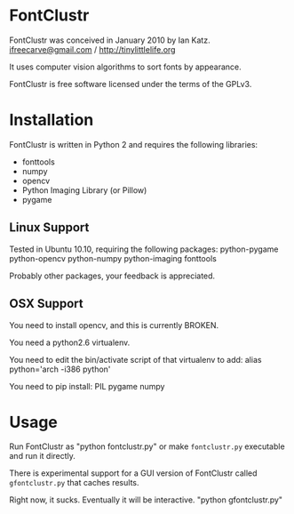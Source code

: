 FontClustr
==========

FontClustr was conceived in January 2010 by Ian Katz.
 ifreecarve@gmail.com / http://tinylittlelife.org

It uses computer vision algorithms to sort fonts by appearance.

FontClustr is free software licensed under the terms of the GPLv3.


Installation
============

FontClustr is written in Python 2 and requires the following libraries:

- fonttools
- numpy
- opencv
- Python Imaging Library (or Pillow)
- pygame



Linux Support
-------------

Tested in Ubuntu 10.10, requiring the following packages:
 python-pygame
 python-opencv
 python-numpy
 python-imaging
 fonttools

Probably other packages, your feedback is appreciated.


OSX Support
-----------

You need to install opencv, and this is currently BROKEN.

You need a python2.6 virtualenv.  

You need to edit the bin/activate script of that virtualenv to add:
 alias python='arch -i386 python'

You need to pip install:
 PIL
 pygame
 numpy



Usage
=====

Run FontClustr as "python fontclustr.py" or make `fontclustr.py` executable and run it directly.

There is experimental support for a GUI version of FontClustr called `gfontclustr.py` that caches results. 

Right now, it sucks.  Eventually it will be interactive.  "python gfontclustr.py"

